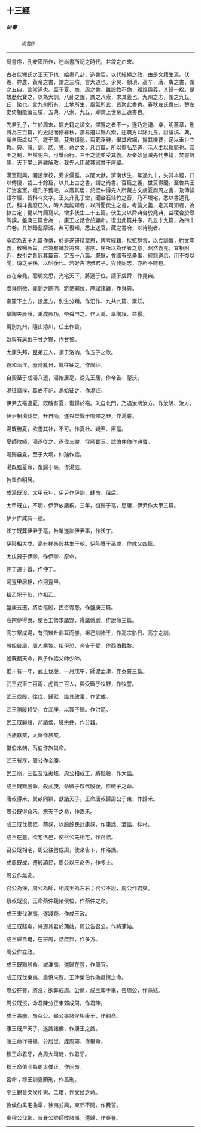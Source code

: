 

## 十三經

##### 尚書
　　　`尚書序`

* * *

尚書序，孔安國所作，述尚書所記之時代，并敘之由來。

古者伏犧氏之王天下也，始畫八卦，造書契，以代結繩之政，由是文籍生焉。伏羲、神農、黃帝之書，謂之三墳，言大道也。少昊、顓頊、高辛、唐、虞之書，謂之五典，言常道也。至于夏、商、周之書，雖設教不倫，雅誥奧義，其歸一揆。是故歷代寶之，以為大訓。八卦之說，謂之八索，求其義也。九州之志，謂之九丘。丘，聚也。言九州所有，土地所生，風氣所宜，皆聚此書也。春秋左氏傳曰，楚左史倚相能讀三墳、五典、八索、九丘，即謂上世帝王遺書也。

先君孔子，生於周末，覩史籍之煩文，懼覽之者不一，遂乃定禮、樂，明舊章，刪詩為三百篇，約史記而修春秋，讚易道以黜八索，述職方以除九丘。討論墳、典，斷自唐虞以下，訖于周，芟夷煩亂，翦截浮辭，舉其宏綱，撮其機要，足以垂世立教。典、謨、訓、誥、誓、命之文，凡百篇，所以恢弘至道，示人主以軌範也。帝王之制，坦然明白，可舉而行。三千之徒並受其義。及秦始皇滅先代典籍，焚書坑儒，天下學士逃難解散。我先人用藏其家書于屋壁。

漢室龍興，開設學校，旁求儒雅，以闡大猷。濟南伏生，年過九十，失其本經，口以傳授，裁二十餘篇，以其上古之書，謂之尚書。百篇之義，世莫得聞。至魯共王好治宮室，壞孔子舊宅，以廣其居，於壁中得先人所藏古文虞夏商周之書，及傳論語孝經，皆科斗文字。王又升孔子堂，聞金石絲竹之音，乃不壞宅，悉以書還孔氏。科斗書廢已久，時人無能知者，以所聞伏生之書，考論文義，定其可知者，為隸古定；更以竹簡寫以，增多伏生二十五篇。伏生又以舜典合於堯典，益稷合於皋陶謨，盤庚三篇合為一，康王之誥合於顧命。復出此篇并序，凡五十九篇，為四十六卷。其餘錯亂摩滅，弗可復知，悉上送官，藏之書府，以待能者。

承詔為五十九篇作傳，於是遂研精覃思，博考經籍，採摭群言，以立訓傳，約文申義，敷暢厥旨，庶幾有補於將來。書序，序所以為作者之意，昭然義見，宜相附近，故引之各冠其篇首，定五十八篇。既畢，會國有巫蠱事，經籍道息，用不復以聞，傳之子孫，以貽後代。若好古博雅君子，與我同志，亦所不隱也。

昔在帝堯，聰明文思，光宅天下，將遜于位，讓于虞舜，作堯典。

虞舜側微，堯聞之聰明，將使嗣位，歷試諸難，作舜典。

帝釐下土方，設居方，別生分類。作汨作、九共九篇、稾飫。

臯陶矢厥謨，禹成厥功，帝舜申之。作大禹、臯陶謨、益稷。

禹別九州，隨山濬川，任土作貢。

啟與有扈戰于甘之野，作甘誓。

太康失邦，昆弟五人，須于洛汭，作五子之歌。

羲和湎淫，廢時亂日，胤往征之，作胤征。

自契至于成湯八遷，湯始居亳，從先王居。作帝告、釐沃。

湯征諸侯，葛伯不祀，湯始征之，作湯征。

伊尹去亳適夏，既醜有夏，復歸於亳。入自北門，乃遇汝鳩汝方。作汝鳩、汝方。

伊尹相湯伐桀，升自陑，遂與桀戰于鳴條之野，作湯誓。

湯既勝夏，欲遷其社，不可。作夏社、疑至、臣扈。

夏師敗績，湯遂從之，遂伐三朡，俘厥寶玉。誼伯仲伯作典寶。

湯歸自夏，至于大坰，仲虺作誥。

湯既黜夏命，復歸于亳，作湯誥。

咎單作明居。

成湯既沒，太甲元年，伊尹作伊訓、肆命、徂后。

太甲既立，不明，伊尹放諸桐。三年，復歸于亳，思庸，伊尹作太甲三篇。

伊尹作咸有一德。

沃丁既葬伊尹于亳，咎單遂訓伊尹事，作沃丁。

伊陟相大戊，亳有祥桑穀共生于朝。伊陟贊于巫咸，作咸乂四篇。

太戊贊于伊陟，作伊陟、原命。

仲丁遷于囂，作仲丁。

河亶甲居相，作河亶甲。

祖乙圯于耿，作祖乙。

盤庚五遷，將治亳殷，民咨胥怨。作盤庚三篇。

高宗夢得說，使百工營求諸野，得諸傅巖，作說命三篇。

高宗祭成湯，有飛雉升鼎耳而雊，祖己訓諸王，作高宗肜日、高宗之訓。

殷始咎周，周人乘黎。祖伊恐，奔告于受，作西伯戡黎。

殷既錯天命，微子作誥父師少師。

惟十有一年，武王伐殷。一月戊午，師渡孟津，作泰誓三篇。

武王戎車三百兩，虎賁三百人，與受戰于牧野，作牧誓。

武王伐殷，往伐，歸獸，識其政事，作武成。

武王勝殷殺受，立武庚，以箕子歸。作洪範。

武王既勝殷，邦諸侯，班宗彝，作分器。

西旅獻獒，太保作旅獒。

巢伯來朝，芮伯作旅巢命。

武王有疾，周公作金縢。

武王崩，三監及淮夷叛，周公相成王，將黜殷，作大誥。

成王既黜殷命，殺武庚，命微子啟代殷後，作微子之命。

唐叔得禾，異畝同穎，獻諸天子。王命唐叔歸周公于東，作歸禾。

周公既得命禾，旅天子之命，作嘉禾。

成王既伐管叔、蔡叔，以殷餘民封康叔，作康誥、酒誥、梓材。

成王在豐，欲宅洛邑，使召公先相宅，作召誥。

召公既相宅，周公往營成周，使來告卜，作洛誥。

成周既成，遷殷頑民，周公以王命告，作多士。

周公作無逸。

召公為保，周公為師，相成王為左右；召公不說，周公作君奭。

蔡叔既沒，王命蔡仲踐諸侯位，作蔡仲之命。

成王東伐淮夷，遂踐奄，作成王政。

成王既踐奄，將遷其君於蒲姑，周公告召公，作將蒲姑。

成王歸自奄，在宗周，誥庶邦，作多方。

周公作立政。

成王既黜殷命，滅淮夷，還歸在豐，作周官。

成王既伐東夷，肅慎來賀。王俾榮伯作賄肅慎之命。

周公在豐，將沒，欲葬成周。公薨，成王葬于畢，告周公，作亳姑。

周公既沒，命君陳分正東郊成周，作君陳。

成王將崩，命召公、畢公率諸侯相康王，作顧命。

康王既尸天子，遂誥諸侯，作康王之誥。

康王命作冊畢，分居里，成周郊，作畢命。

穆王命君牙，為周大司徒，作君牙。

穆王命伯冏為周太僕正，作冏命。

呂命；穆王訓夏贖刑，作呂刑。

平王錫晉文侯秬鬯、圭瓚，作文侯之命。

魯侯伯禽宅曲阜，徐夷並興，東郊不開。作費誓。

秦穆公伐鄭，晉襄公帥師敗諸崤，還歸，作秦誓。

* * *

